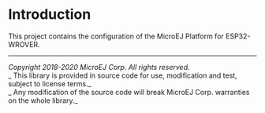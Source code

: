 # Introduction

This project contains the configuration of the MicroEJ Platform for ESP32-WROVER.

---

_Copyright 2018-2020 MicroEJ Corp. All rights reserved._  
_ This library is provided in source code for use, modification and test, subject to license terms._  
_ Any modification of the source code will break MicroEJ Corp. warranties on the whole library._  
